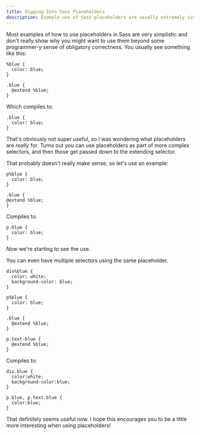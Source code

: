 ```yaml
---
title: Digging Into Sass Placeholders
description: Example use of Sass placeholders are usually extremely simple. See a little bit more of why you might use them over traditional Sass extensions.
---
```


Most examples of how to use placeholders in Sass are very simplistic and don't really show why you might want to use them beyond some programmer-y sense of obligatory correctness. You usually see something like this:

    %blue {
      color: blue;
    }

    .blue {
      @extend %blue;
    }

Which compiles to:

    .blue {
      color: blue;
    }

That's obviously not super useful, so I was wondering what placeholders are *really* for. Turns out you can use placeholders as part of more complex selectors, and then those get passed down to the extending selector.

That probably doesn't really make sense, so let's use an example:

    p%blue {
      color: blue;
    }

    .blue {
    @extend %blue;
    }

Compiles to:

    p.blue {
      color: blue;
    }

*Now* we're starting to see the use.

You can even have multiple selectors using the same placeholder.

    div%blue {
      color: white;
      background-color: blue;
    }

    p%blue {
      color: blue;
    }

    .blue {
      @extend %blue;
    }

    p.text-blue {
      @extend %blue;
    }

Compiles to:

    div.blue {
      color:white;
      background-color:blue;
    }

    p.blue, p.text-blue {
      color:blue;
    }

That definitely seems useful now. I hope this encourages you to be a little more interesting when using placeholders!
